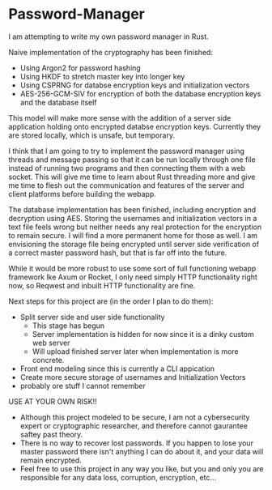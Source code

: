 # Password-Manager

I am attempting to write my own password manager in Rust.

Naive implementation of the cryptography has been finished:
  - Using Argon2 for password hashing
  - Using HKDF to stretch master key into longer key
  - Using CSPRNG for databse encryption keys and initialization vectors
  - AES-256-GCM-SIV for encryption of both the database encryption keys and the database itself

This model will make more sense with the addition of a server side application holding onto encrypted databse encryption keys. Currently they are stored locally, which is unsafe, but temporary.

I think that I am going to try to implement the password manager using threads and message passing so that it can be run locally through one file instead of running two programs and then connecting them with a web socket. This will give me time to learn about Rust threading more and give me time to flesh out the communication and features of the server and client platforms before building the webapp.

The database implementation has been finished, including encryption and decryption using AES. Storing the usernames and initialization vectors in a text file feels wrong but neither needs any real protection for the encryption to remain secure. I will find a more permanent home for those as well. I am envisioning the storage file being encrypted until server side verification of a correct master password hash, but that is far off into the future.

While it would be more robust to use some sort of full functioning webapp framework lke Axum or Rocket, I only need simply HTTP functionality right now, so Reqwest and inbuilt HTTP functionality are fine.

Next steps for this project are (in the order I plan to do them):
  - Split server side and user side functionality
      - This stage has begun
      - Server implementation is hidden for now since it is a dinky custom web server
      - Will upload finished server later when implementation is more concrete.
  - Front end modeling since this is currently a CLI appication
  - Create more secure storage of usernames and Initialization Vectors
  - probably ore stuff I cannot remember

USE AT YOUR OWN RISK!!
  - Although this project modeled to be secure, I am not a cybersecurity expert or cryptographic researcher, and therefore cannot gaurantee saftey past theory.
  - There is no way to recover lost passwords. If you happen to lose your master password there isn't anything I can do about it, and your data will remain encrypted.
  - Feel free to use this project in any way you like, but you and only you are responsible for any data loss, corruption, encryption, etc...
